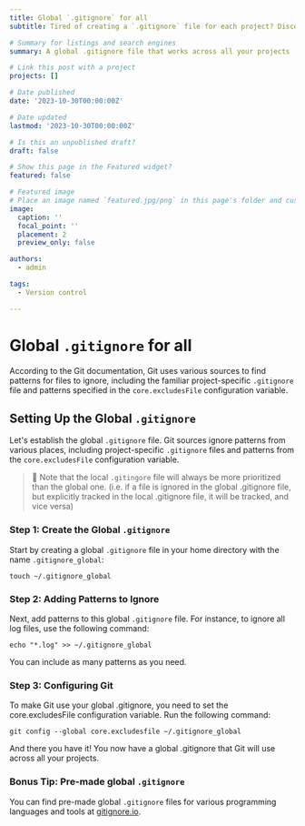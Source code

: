 ```yaml
---
title: Global `.gitignore` for all
subtitle: Tired of creating a `.gitignore` file for each project? Discover a more efficient approach; a global .gitignore file that works across all your projects!

# Summary for listings and search engines
summary: A global .gitignore file that works across all your projects

# Link this post with a project
projects: []

# Date published
date: '2023-10-30T00:00:00Z'

# Date updated
lastmod: '2023-10-30T00:00:00Z'

# Is this an unpublished draft?
draft: false

# Show this page in the Featured widget?
featured: false

# Featured image
# Place an image named `featured.jpg/png` in this page's folder and customize its options here.
image:
  caption: ''
  focal_point: ''
  placement: 2
  preview_only: false

authors:
  - admin

tags:
  - Version control

---
```


# Global `.gitignore` for all

According to the Git documentation, Git uses various sources to find patterns for files to ignore, including the familiar project-specific `.gitignore` file and patterns specified in the `core.excludesFile` configuration variable.

## Setting Up the Global `.gitignore`

Let's establish the global `.gitignore` file. Git sources ignore patterns from various places, including project-specific `.gitignore` files and patterns from the `core.excludesFile` configuration variable.

> 📝 Note that the local `.gitingore` file will always be more prioritized than the global one. (i.e. if a file is ignored in the global .gitignore file, but explicitly tracked in the local .gitignore file, it will be tracked, and vice versa)

### Step 1: Create the Global `.gitignore`

Start by creating a global `.gitignore` file in your home directory with the name `.gitignore_global`:

```shell
touch ~/.gitignore_global
```

### Step 2: Adding Patterns to Ignore
Next, add patterns to this global `.gitignore` file. For instance, to ignore all log files, use the following command:

```shell
echo "*.log" >> ~/.gitignore_global
```
You can include as many patterns as you need.

### Step 3: Configuring Git
To make Git use your global .gitignore, you need to set the core.excludesFile configuration variable. Run the following command:

```shell
git config --global core.excludesfile ~/.gitignore_global
```
And there you have it! You now have a global .gitignore that Git will use across all your projects.


### Bonus Tip: Pre-made global `.gitignore`
You can find pre-made global `.gitignore` files for various programming languages and tools at [gitignore.io](https://www.toptal.com/developers/gitignore).

